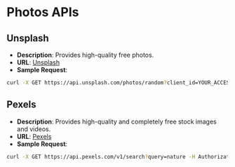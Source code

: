 # Photos APIs

## Unsplash

- **Description**: Provides high-quality free photos.
- **URL**: [Unsplash](https://unsplash.com/developers)
- **Sample Request**:
```bash
curl -X GET https://api.unsplash.com/photos/random?client_id=YOUR_ACCESS_KEY
```

## Pexels

- **Description**: Provides high-quality and completely free stock images and videos.
- **URL**: [Pexels](https://www.pexels.com/api/)
- **Sample Request**:
```bash
curl -X GET https://api.pexels.com/v1/search?query=nature -H Authorization: YOUR_API_KEY
```

